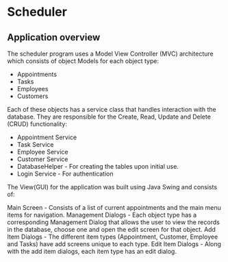 # Scheduler

## Application overview
The scheduler program uses a Model View Controller (MVC) architecture which consists of object Models for each object type:

- Appointments
- Tasks
- Employees
- Customers
  
Each of these objects has a service class that handles interaction with the database. They are responsible for the Create, Read, Update and Delete (CRUD) functionality:

- Appointment Service
- Task Service
- Employee Service
- Customer Service
- DatabaseHelper - For creating the tables upon initial use.
- Login Service - For authentication

The View(GUI) for the application was built using Java Swing and consists of:

Main Screen - Consists of a list of current appointments and the main menu items for navigation.
Management Dialogs - Each object type has a corresponding Management Dialog that allows the user to view the records in the database, choose one and open the edit screen for that object.
Add Item Dialogs - The different item types (Appointment, Customer, Employee and Tasks) have add screens unique to each type.
Edit Item Dialogs - Along with the add item dialogs, each item type has an edit dialog.
